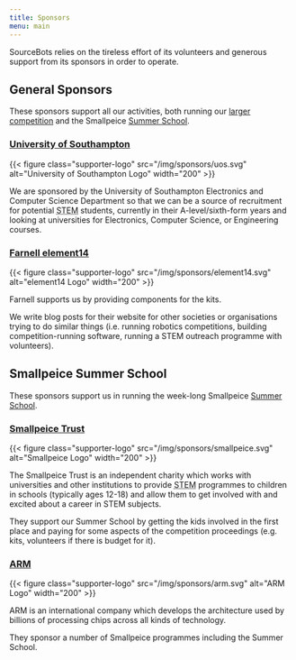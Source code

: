 ```yaml
---
title: Sponsors
menu: main
---
```


SourceBots relies on the tireless effort of its volunteers and generous support
from its sponsors in order to operate.

## General Sponsors

These sponsors support all our activities, both running our
[larger competition][larger-competition] and the Smallpeice
[Summer School][summer-school].

### [University of Southampton][uos-website]

{{< figure class="supporter-logo" src="/img/sponsors/uos.svg" alt="University of Southampton Logo" width="200" >}}

We are sponsored by the University of Southampton Electronics and Computer
Science Department so that we can be a source of recruitment for potential
<abbr title="Science, Technology, Engineering and Mathematics">STEM</abbr>
students, currently in their A-level/sixth-form years and looking at
universities for Electronics, Computer Science, or Engineering courses.

### [Farnell element14][farnell-website]

{{< figure class="supporter-logo" src="/img/sponsors/element14.svg" alt="element14 Logo" width="200" >}}

Farnell supports us by providing components for the kits.

We write blog posts for their website for other societies or organisations
trying to do similar things (i.e. running robotics competitions, building
competition-running software, running a STEM outreach programme with
volunteers).

## Smallpeice Summer School

These sponsors support us in running the week-long Smallpeice [Summer School][summer-school].

### [Smallpeice Trust][smallpeice-website]

{{< figure class="supporter-logo" src="/img/sponsors/smallpeice.svg" alt="Smallpeice Logo" width="200" >}}

The Smallpeice Trust is an independent charity which works with universities and
other institutions to provide <abbr title="Science, Technology, Engineering and
Mathematics">STEM</abbr> programmes to children in schools (typically ages
12-18) and allow them to get involved with and excited about a career in STEM
subjects.

They support our Summer School by getting the kids involved in the first place
and paying for some aspects of the competition proceedings (e.g. kits,
volunteers if there is budget for it).

### [ARM][arm-website]

{{< figure class="supporter-logo" src="/img/sponsors/arm.svg" alt="ARM Logo" width="200" >}}

ARM is an international company which develops the architecture used by billions
of processing chips across all kinds of technology.

They sponsor a number of Smallpeice programmes including the Summer School.


[larger-competition]: /about/#longer-robotics-competition
[summer-school]: /about/#robotics-summer-schools

[uos-website]: https://www.ecs.soton.ac.uk/about
[farnell-website]: http://uk.farnell.com/about-us
[smallpeice-website]: https://www.smallpeicetrust.org.uk/about-us
[arm-website]: https://www.arm.com/company

